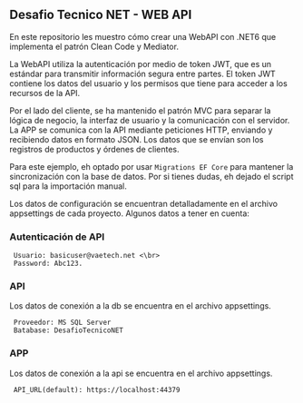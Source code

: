 ## Desafio Tecnico NET - WEB API

En este repositorio les muestro cómo crear una WebAPI con .NET6 que implementa el patrón Clean Code y Mediator.

La WebAPI utiliza la autenticación por medio de token JWT, que es un estándar para transmitir información segura entre partes. El token JWT contiene los datos del usuario y los permisos que tiene para acceder a los recursos de la API.

Por el lado del cliente, se ha mantenido el patrón MVC para separar la lógica de negocio, la interfaz de usuario y la comunicación con el servidor. La APP se comunica con la API mediante peticiones HTTP, enviando y recibiendo datos en formato JSON. Los datos que se envían son los registros de productos y órdenes de clientes.

Para este ejemplo, eh optado por usar <code>Migrations EF Core</code> para mantener la sincronización con la base de datos. Por si tienes dudas, eh dejado el script sql para la importación manual.

Los datos de configuración se encuentran detalladamente en el archivo appsettings de cada proyecto. Algunos datos a tener en cuenta:

### Autenticación de API
```
 Usuario: basicuser@vaetech.net <\br>
 Password: Abc123.
```

### API
Los datos de conexión a la db se encuentra en el archivo appsettings.
```
 Proveedor: MS SQL Server
 Batabase: DesafioTecnicoNET
```

### APP
Los datos de conexión a la api se encuentra en el archivo appsettings.
```
 API_URL(default): https://localhost:44379
```
